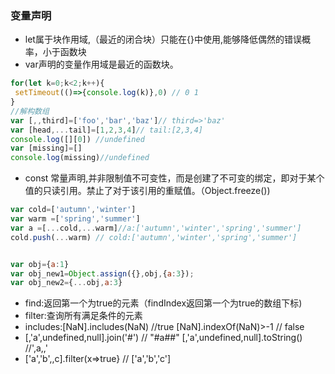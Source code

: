 ### 变量声明
* let属于块作用域,（最近的闭合块）只能在{}中使用,能够降低偶然的错误概率，小于函数块
* var声明的变量作用域是最近的函数块。
```js
for(let k=0;k<2;k++){
 setTimeout(()=>{console.log(k)},0) // 0 1 
}
//解构数组
var [,,third]=['foo','bar','baz']// third=>'baz'
var [head,...tail]=[1,2,3,4]// tail:[2,3,4]
console.log([][0]) //undefined
var [missing]=[]
console.log(missing)//undefined

```
* const 常量声明,并非限制值不可变性，而是创建了不可变的绑定，即对于某个值的只读引用。禁止了对于该引用的重赋值。（Object.freeze())
```js
var cold=['autumn','winter']
var warm =['spring','summer']
var a =[...cold,...warm]//a:['autumn','winter','spring','summer']
cold.push(...warm) // cold:['autumn','winter','spring','summer']


var obj={a:1}
var obj_new1=Object.assign({},obj,{a:3});
var obj_new2={...obj,a:3}
```

* find:返回第一个为true的元素（findIndex返回第一个为true的数组下标)
* filter:查询所有满足条件的元素
* includes:[NaN].includes(NaN) //true [NaN].indexOf(NaN)>-1 // false
* [,'a',undefined,null].join('#') // "#a##"   [,'a',undefined,null].toString() //',a,,'
* ['a','b',,c].filter(x=>true} // ['a','b','c']
